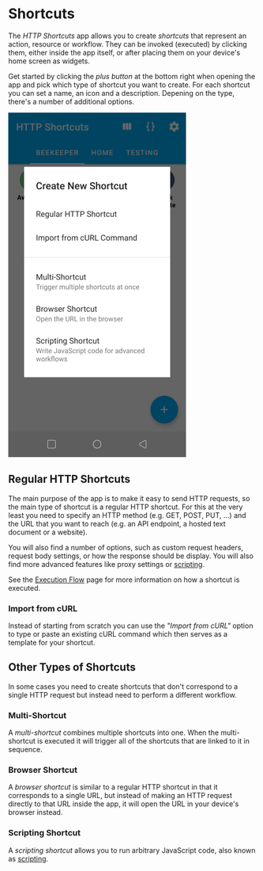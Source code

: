 # Shortcuts

The *HTTP Shortcuts* app allows you to create *shortcuts* that represent an action, resource or workflow. They can be invoked (executed) by clicking them, either inside the app itself, or after placing them on your device's home screen as widgets.

Get started by clicking the *plus button* at the bottom right when opening the app and pick which type of shortcut you want to create. For each shortcut you can set a name, an icon and a description. Depening on the type, there's a number of additional options.

![Start creating a shortcut by picking a type](../assets/documentation/shortcuts/01.png)

<a name="regular"></a>
## Regular HTTP Shortcuts

The main purpose of the app is to make it easy to send HTTP requests, so the main type of shortcut is a regular HTTP shortcut. For this at the very least you need to specify an HTTP method (e.g. GET, POST, PUT, ...) and the URL that you want to reach (e.g. an API endpoint, a hosted text document or a website).

You will also find a number of options, such as custom request headers, request body settings, or how the response should be display. You will also find more advanced features like proxy settings or [scripting](scripting.md).

See the [Execution Flow](execution-flow.md) page for more information on how a shortcut is executed.

<a name="curl-import"></a>
### Import from cURL

Instead of starting from scratch you can use the *"Import from cURL"* option to type or paste an existing cURL command which then serves as a template for your shortcut.

## Other Types of Shortcuts

In some cases you need to create shortcuts that don't correspond to a single HTTP request but instead need to perform a different workflow.

<a name="multi-shortcut"></a>
### Multi-Shortcut

A *multi-shortcut* combines multiple shortcuts into one. When the multi-shortcut is executed it will trigger all of the shortcuts that are linked to it in sequence.

<a name="browser-shortcut"></a>
### Browser Shortcut

A *browser shortcut* is similar to a regular HTTP shortcut in that it corresponds to a single URL, but instead of making an HTTP request directly to that URL inside the app, it will open the URL in your device's browser instead.

<a name="scripting-shortcut"></a>
### Scripting Shortcut

A *scripting shortcut* allows you to run arbitrary JavaScript code, also known as [scripting](scripting.md).

